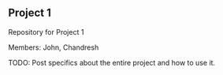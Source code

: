## Project 1

Repository for Project 1

Members: John, Chandresh

TODO: Post specifics about the entire project and how to use it.
